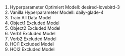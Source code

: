 1. Hyperparameter Optimiert Modell: desired-lovebird-3
2. Vanilla Hyperparameter Modell: daily-glade-4
3. Train All Data Model 
4. Object1 Excluded Model
5. Object2 Excluded Model
6. Verb1 Excluded Model
7. Verb2 Excluded Model
8. HOI1 Excluded Model
9. HOI2 Excluded Model